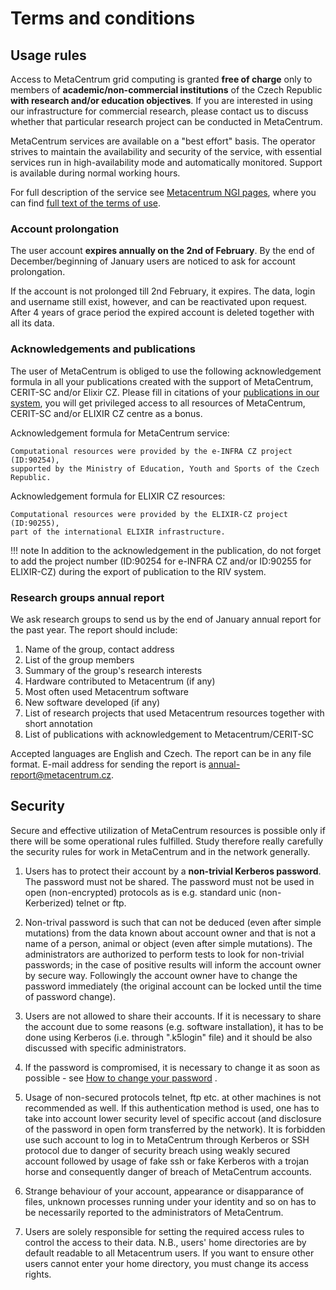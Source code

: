 # Terms and conditions

## Usage rules

Access to MetaCentrum grid computing is granted **free of charge** only to members of **academic/non-commercial institutions** of the Czech Republic **with research and/or education objectives**. If you are interested in using our infrastructure for commercial research, please contact us to discuss whether that particular research project can be conducted in MetaCentrum.

MetaCentrum services are available on a "best effort" basis. The operator strives to maintain the availability and security of the service, with essential services run in high-availability mode and automatically monitored. Support is available during normal working hours.

For full description of the service see [Metacentrum NGI pages](https://www.metacentrum.cz), where you can find [full text of the terms of use](https://www.metacentrum.cz/en/about/rules/).

### Account prolongation

The user account **expires annually on the 2nd of February**. By the end of December/beginning of January users are noticed to ask for account prolongation.

If the account is not prolonged till 2nd February, it expires. The data, login and username still exist, however, and can be reactivated upon request. After 4 years of grace period the expired account is deleted together with all its data.
 
### Acknowledgements and publications

The user of MetaCentrum is obliged to use the following acknowledgement formula in all your publications created with the support of MetaCentrum, CERIT-SC and/or Elixir CZ. Please fill in citations of your [publications in our system](https://publications.e-infra.cz/all-publications), you will get privileged access to all resources of MetaCentrum, CERIT-SC and/or ELIXIR CZ centre as a bonus.

Acknowledgement formula for MetaCentrum service:

    Computational resources were provided by the e-INFRA CZ project (ID:90254),
    supported by the Ministry of Education, Youth and Sports of the Czech Republic.

Acknowledgement formula for ELIXIR CZ resources:

    Computational resources were provided by the ELIXIR-CZ project (ID:90255),
    part of the international ELIXIR infrastructure.

!!! note
    In addition to the acknowledgement in the publication, do not forget to add the project number (ID:90254 for e-INFRA CZ and/or ID:90255 for ELIXIR-CZ) during the export of publication to the RIV system.
 
### Research groups annual report

We ask research groups to send us by the end of January annual report for the past year. The report should include:

1. Name of the group, contact address
2. List of the group members
3. Summary of the group's research interests
3. Hardware contributed to Metacentrum (if any)
4. Most often used Metacentrum software
5. New software developed (if any)
6. List of research projects that used Metacentrum resources together with short annotation
7. List of publications with acknowledgement to Metacentrum/CERIT-SC

Accepted languages are English and Czech. The report can be in any file format. E-mail address for sending the report is <annual-report@metacentrum.cz>. 

## Security

Secure and effective utilization of MetaCentrum resources is possible only if there will be some operational rules fulfilled. Study therefore really carefully the security rules for work in MetaCentrum and in the network generally.

1. Users has to protect their account by a **non-trivial Kerberos password**. The password must not be shared. The password must not be used in open (non-encrypted) protocols as is e.g. standard unic (non-Kerberized) telnet or ftp.
   
2. Non-trival password is such that can not be deduced (even after simple mutations) from the data known about account owner and that is not a name of a person, animal or object (even after simple mutations). The administrators are authorized to perform tests to look for non-trivial passwords; in the case of positive results will inform the account owner by secure way. Followingly the account owner have to change the password immediately (the original account can be locked until the time of password change).

3. Users are not allowed to share their accounts. If it is necessary to share the account due to some reasons (e.g. software installation), it has to be done using Kerberos (i.e. through ".k5login" file) and it should be also discussed with specific administrators.

4. If the password is compromised, it is necessary to change it as soon as possible - see [How to change your password](../../access/account/#password-change)     .

5. Usage of non-secured protocols telnet, ftp etc. at other machines is not recommended as well. If this authentication method is used, one has to take into account lower security level of specific accout (and disclosure of the password in open form transferred by the network). It is forbidden use such account to log in to MetaCentrum through Kerberos or SSH protocol due to danger of security breach using weakly secured account followed by usage of fake ssh or fake Kerberos with a trojan horse and consequently danger of breach of MetaCentrum accounts.

6. Strange behaviour of your account, appearance or disapparance of files, unknown processes running under your identity and so on has to be necessarily reported to the administrators of MetaCentrum.

7. Users are solely responsible for setting the required access rules to control the access to their data. N.B., users' home directories are by default readable to all Metacentrum users. If you want to ensure other users cannot enter your home directory, you must change its access rights.
